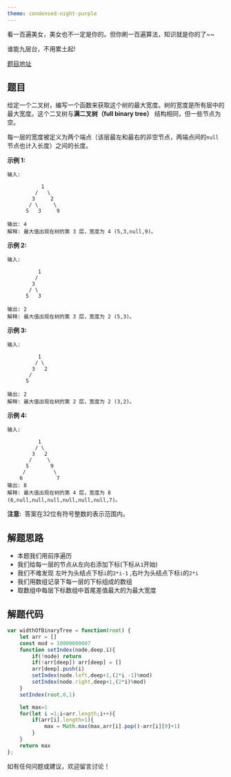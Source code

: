 ```yaml
---
theme: condensed-night-purple
---
```


看一百遍美女，美女也不一定是你的。但你刷一百遍算法，知识就是你的了~~

谁能九层台，不用累土起!

[题目地址](https://leetcode-cn.com/problems/maximum-width-of-binary-tree/)

<!-- more -->


## 题目
给定一个二叉树，编写一个函数来获取这个树的最大宽度。树的宽度是所有层中的最大宽度。这个二叉树与**满二叉树（full binary tree）** 结构相同，但一些节点为空。

每一层的宽度被定义为两个端点（该层最左和最右的非空节点，两端点间的`null`节点也计入长度）之间的长度。

**示例 1:**

```
输入: 

           1
         /   \
        3     2
       / \     \  
      5   3     9 

输出: 4
解释: 最大值出现在树的第 3 层，宽度为 4 (5,3,null,9)。
```

**示例 2:**

```
输入: 

          1
         /  
        3    
       / \       
      5   3     

输出: 2
解释: 最大值出现在树的第 3 层，宽度为 2 (5,3)。
```

**示例 3:**

```
输入: 

          1
         / \
        3   2 
       /        
      5      

输出: 2
解释: 最大值出现在树的第 2 层，宽度为 2 (3,2)。
```

**示例 4:**

```
输入: 

          1
         / \
        3   2
       /     \  
      5       9 
     /         \
    6           7
输出: 8
解释: 最大值出现在树的第 4 层，宽度为 8 (6,null,null,null,null,null,null,7)。
```

**注意:**  答案在32位有符号整数的表示范围内。


## 解题思路

- 本题我们用前序遍历
- 我们给每一层的节点从左向右添加下标(下标从`1`开始)
- 我们不难发现 左叶为头结点下标`i`的`2*i-1` ,右叶为头结点下标`i`的`2*i` 
- 我们用数组记录下每一层的下标组成的数组
- 取数组中每层下标数组中首尾差值最大的为最大宽度

## 解题代码

```js
var widthOfBinaryTree = function(root) {
    let arr = []
    const mod = 10000000007
    function setIndex(node,deep,i){
        if(!node) return
        if(!arr[deep]) arr[deep] = []
        arr[deep].push(i)
        setIndex(node.left,deep+1,(2*i -1)%mod)
        setIndex(node.right,deep+1,(2*i)%mod)
    }
    setIndex(root,0,1)

    let max=1
    for(let i =1;i<arr.length;i++){
        if(arr[i].length>1){
            max = Math.max(max,arr[i].pop()-arr[i][0]+1)
        }
    }
    return max
};
```

如有任何问题或建议，欢迎留言讨论！
